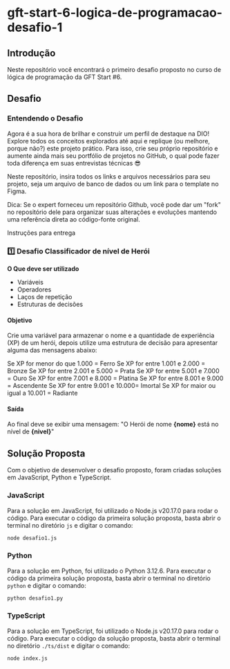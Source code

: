 # gft-start-6-logica-de-programacao-desafio-1

## Introdução

Neste repositório você encontrará o primeiro desafio proposto no curso de lógica de programação da GFT Start #6.

## Desafio

### Entendendo o Desafio

Agora é a sua hora de brilhar e construir um perfil de destaque na DIO! Explore todos os conceitos explorados até aqui e replique (ou melhore, porque não?) este projeto prático. Para isso, crie seu próprio repositório e aumente ainda mais seu portfólio de projetos no GitHub, o qual pode fazer toda diferença em suas entrevistas técnicas 😎

Neste repositório, insira todos os links e arquivos necessários para seu projeto, seja um arquivo de banco de dados ou um link para o template no Figma.

Dica: Se o expert forneceu um repositório Github, você pode dar um "fork" no repositório dele para organizar suas alterações e evoluções mantendo uma referência direta ao código-fonte original.

Instruções para entrega

### 1️⃣ Desafio Classificador de nível de Herói

**O Que deve ser utilizado**

- Variáveis
- Operadores
- Laços de repetição
- Estruturas de decisões

#### Objetivo

Crie uma variável para armazenar o nome e a quantidade de experiência (XP) de um herói, depois utilize uma estrutura de decisão para apresentar alguma das mensagens abaixo:

Se XP for menor do que 1.000 = Ferro
Se XP for entre 1.001 e 2.000 = Bronze
Se XP for entre 2.001 e 5.000 = Prata
Se XP for entre 5.001 e 7.000 = Ouro
Se XP for entre 7.001 e 8.000 = Platina
Se XP for entre 8.001 e 9.000 = Ascendente
Se XP for entre 9.001 e 10.000= Imortal
Se XP for maior ou igual a 10.001 = Radiante

#### Saída

Ao final deve se exibir uma mensagem:
"O Herói de nome **{nome}** está no nível de **{nivel}**"

## Solução Proposta

Com o objetivo de desenvolver o desafio proposto, foram criadas soluções em JavaScript, Python e TypeScript.

### JavaScript

Para a solução em JavaScript, foi utilizado o Node.js v20.17.0 para rodar o código. Para executar o código da primeira solução proposta, basta abrir o terminal no diretório `js` e digitar o comando:

```bash
node desafio1.js
```

### Python

Para a solução em Python, foi utilizado o Python 3.12.6. Para executar o código da primeira solução proposta, basta abrir o terminal no diretório `python` e digitar o comando:

```bash
python desafio1.py
```

### TypeScript

Para a solução em TypeScript, foi utilizado o Node.js v20.17.0 para rodar o código. Para executar o código da solução proposta, basta abrir o terminal no diretório `./ts/dist` e digitar o comando:

```bash
node index.js
```
